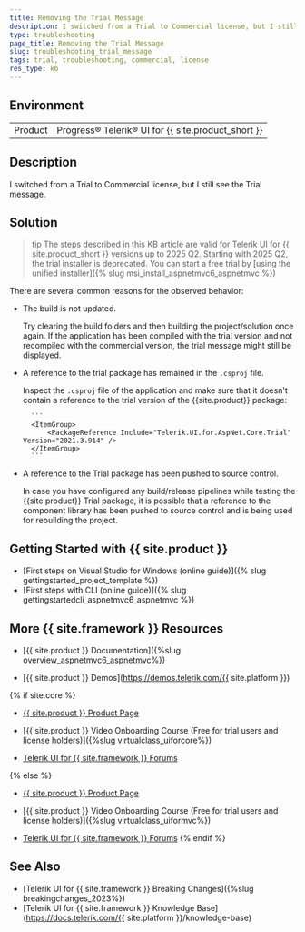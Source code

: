 ```yaml
---
title: Removing the Trial Message
description: I switched from a Trial to Commercial license, but I still see the Trial message. How to remove the trial message?
type: troubleshooting
page_title: Removing the Trial Message
slug: troubleshooting_trial_message
tags: trial, troubleshooting, commercial, license
res_type: kb
---
```


## Environment

<table>
	<tbody>
        <tr>
			<td>Product</td>
			<td>Progress® Telerik® UI for {{ site.product_short }}</td>
		</tr>
	</tbody>
</table>

## Description

I switched from a Trial to Commercial license, but I still see the Trial message.

## Solution

>tip  The steps described in this KB article are valid for Telerik UI for {{ site.product_short }} versions up to 2025 Q2. Starting with 2025 Q2, the trial installer is deprecated. You can start a free trial by [using the unified installer]({% slug msi_install_aspnetmvc6_aspnetmvc %})

There are several common reasons for the observed behavior:

* The build is not updated.

    Try clearing the build folders and then building the project/solution once again. If the application has been compiled with the trial version and not recompiled with the commercial version, the trial message might still be displayed.

* A reference to the trial package has remained in the `.csproj` file.

    Inspect the `.csproj` file of the application and make sure that it doesn't contain a reference to the trial version of the {{site.product}} package:

        ```
        <ItemGroup>
            <PackageReference Include="Telerik.UI.for.AspNet.Core.Trial" Version="2021.3.914" />
        </ItemGroup>
        ```

* A reference to the Trial package has been pushed to source control.

    In case you have configured any build/release pipelines while testing the {{site.product}} Trial package, it is possible that a reference to the component library has been pushed to source control and is being used for rebuilding the project.

## Getting Started with {{ site.product }}

* [First steps on Visual Studio for Windows (online guide)]({% slug gettingstarted_project_template %})
* [First steps with CLI (online guide)]({% slug gettingstartedcli_aspnetmvc6_aspnetmvc %})

## More {{ site.framework }} Resources

* [{{ site.product }} Documentation]({%slug overview_aspnetmvc6_aspnetmvc%})

* [{{ site.product }} Demos](https://demos.telerik.com/{{ site.platform }})

{% if site.core %}
* [{{ site.product }} Product Page](https://www.telerik.com/aspnet-core-ui/dropdownlist)

* [{{ site.product }} Video Onboarding Course (Free for trial users and license holders)]({%slug virtualclass_uiforcore%})

* [Telerik UI for {{ site.framework }} Forums](https://www.telerik.com/forums/aspnet-core-ui)

{% else %}
* [{{ site.product }} Product Page](https://www.telerik.com/aspnet-mvc)

* [{{ site.product }} Video Onboarding Course (Free for trial users and license holders)]({%slug virtualclass_uiformvc%})

* [Telerik UI for {{ site.framework }} Forums](https://www.telerik.com/forums/aspnet-mvc)
{% endif %}

## See Also

* [Telerik UI for {{ site.framework }} Breaking Changes]({%slug breakingchanges_2023%})
* [Telerik UI for {{ site.framework }} Knowledge Base](https://docs.telerik.com/{{ site.platform }}/knowledge-base)
